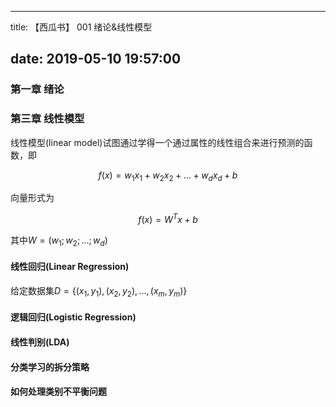 ---

title: 【西瓜书】 001 绪论&线性模型

date: 2019-05-10 19:57:00
-------------------------

### 第一章 绪论

### 第三章 线性模型

线性模型(linear model)试图通过学得一个通过属性的线性组合来进行预测的函数，即

$$f(x) = w_1 x_1 + w_2 x_2 + ... + w_d x_d +b$$

向量形式为

$$f(x) = W^T x + b$$

其中$W = (w_1; w_2; ...; w_d)$

#### 线性回归(Linear Regression)

给定数据集$D = \{(x_1, y_1), (x_2, y_2), ..., (x_m, y_m)\}$

#### 逻辑回归(Logistic Regression)

#### 线性判别(LDA)

#### 分类学习的拆分策略

#### 如何处理类别不平衡问题
